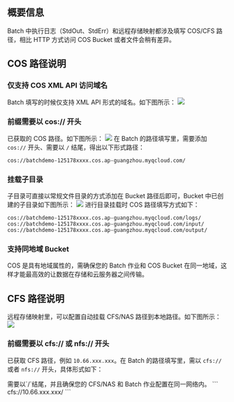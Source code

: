 ## 概要信息
Batch 中执行日志（StdOut、StdErr）和远程存储映射都涉及填写 COS/CFS 路径，相比 HTTP 方式访问 COS Bucket 或者文件会稍有差异。

##  COS 路径说明

### 仅支持 COS XML API 访问域名
Batch 填写的时候仅支持 XML API 形式的域名。如下图所示：
![](https://main.qcloudimg.com/raw/a678139c758058e419e90418deba7501.png)



### 前缀需要以 cos:// 开头
已获取的 COS 路径。如下图所示：
![](https://main.qcloudimg.com/raw/b8f6104573627c26fbe96900cc350632.png)
在 Batch 的路径填写里，需要添加 `cos://` 开头、需要以 `/` 结尾，得出以下形式路径：
``` 
cos://batchdemo-125178xxxx.cos.ap-guangzhou.myqcloud.com/
```



### 挂载子目录
子目录可直接以常规文件目录的方式添加在 Bucket 路径后即可，Bucket 中已创建的子目录如下图所示：
![](https://main.qcloudimg.com/raw/ff8eda23225ce9e69ec2d6613f677596.png)
进行目录挂载时 COS 路径填写方式如下：
``` 
cos://batchdemo-125178xxxx.cos.ap-guangzhou.myqcloud.com/logs/
cos://batchdemo-125178xxxx.cos.ap-guangzhou.myqcloud.com/input/
cos://batchdemo-125178xxxx.cos.ap-guangzhou.myqcloud.com/output/
```

### 支持同地域 Bucket
COS 是具有地域属性的，需确保您的 Batch 作业和 COS Bucket 在同一地域，这样才能最高效的让数据在存储和云服务器之间传输。

## CFS 路径说明
远程存储映射里，可以配置自动挂载 CFS/NAS 路径到本地路径。如下图所示：
![](https://main.qcloudimg.com/raw/414ac8013f2f31587d75420ec0dc700f.png)

### 前缀需要以 cfs:// 或 nfs:// 开头
已获取 CFS 路径，例如 `10.66.xxx.xxx`。在 Batch 的路径填写里，需以 `cfs://` 或者 `nfs://` 开头，具体形式如下：

<dx-alert infotype="notice" title="">
需要以`/`结尾，并且确保您的 CFS/NAS 和 Batch 作业配置在同一网络内。
</dx-alert>
``` 
cfs://10.66.xxx.xxx/ 
```




